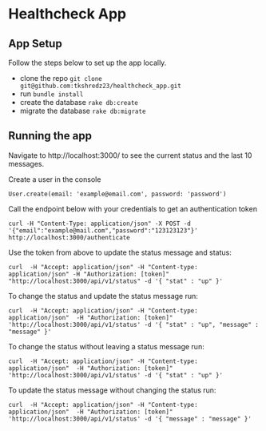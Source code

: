 Healthcheck App
=================

App Setup
----------
Follow the steps below to set up the app locally.

* clone the repo `git clone git@github.com:tkshredz23/healthcheck_app.git`
* run `bundle install`
* create the database `rake db:create`
* migrate the database `rake db:migrate`

Running the app
---------------
Navigate to http://localhost:3000/ to see the current status and the last 10 messages.

Create a user in the console
```
User.create(email: 'example@email.com', password: 'password')
```

Call the endpoint below with your credentials to get an authentication token
```
curl -H "Content-Type: application/json" -X POST -d '{"email":"example@mail.com","password":"123123123"}' http://localhost:3000/authenticate
```

Use the token from above to update the status message and status:

```
curl  -H "Accept: application/json" -H "Content-type: application/json" -H "Authorization: [token]" "http://localhost:3000/api/v1/status" -d '{ "stat" : "up" }'
```

To change the status and update the status message run:
```
curl  -H "Accept: application/json" -H "Content-type: application/json"  -H "Authorization: [token]" 'http://localhost:3000/api/v1/status' -d '{ "stat" : "up", "message" : "message" }'
```

To change the status without leaving a status message run:
```
curl  -H "Accept: application/json" -H "Content-type: application/json"  -H "Authorization: [token]" 'http://localhost:3000/api/v1/status' -d '{ "stat" : "up" }'
```

To update the status message without changing the status run:
```
curl  -H "Accept: application/json" -H "Content-type: application/json"  -H "Authorization: [token]" 'http://localhost:3000/api/v1/status' -d '{ "message" : "message" }'
```

